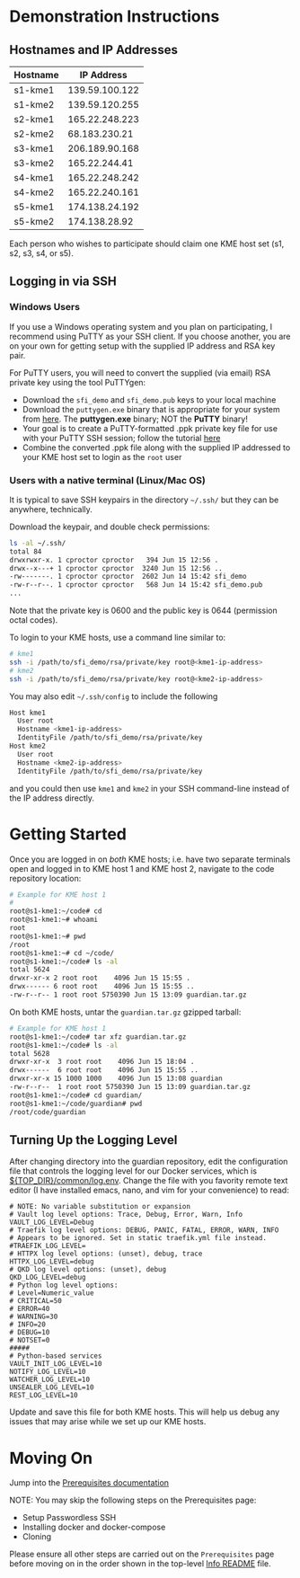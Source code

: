 # Demonstration Instructions

## Hostnames and IP Addresses

| Hostname | IP Address |
| --- | --- |
| s1-kme1 | 139.59.100.122 |
| s1-kme2 | 139.59.120.255 |
| s2-kme1 | 165.22.248.223 |
| s2-kme2 | 68.183.230.21 |
| s3-kme1 | 206.189.90.168 |
| s3-kme2 | 165.22.244.41 |
| s4-kme1 | 165.22.248.242 |
| s4-kme2 | 165.22.240.161 |
| s5-kme1 | 174.138.24.192 |
| s5-kme2 | 174.138.28.92 |

Each person who wishes to participate should claim one KME host set (s1, s2, s3, s4, or s5).

## Logging in via SSH

### Windows Users

If you use a Windows operating system and you plan on participating, I recommend using PuTTY as your SSH client. If you choose another, you are on your own for getting setup with the supplied IP address and RSA key pair.

For PuTTY users, you will need to convert the supplied (via email) RSA private key using the tool PuTTYgen:
* Download the `sfi_demo` and `sfi_demo.pub` keys to your local machine
* Download the `puttygen.exe` binary that is appropriate for your system from [here](https://www.chiark.greenend.org.uk/~sgtatham/putty/latest.html). The **puttygen.exe** binary; NOT the **PuTTY** binary!
* Your goal is to create a PuTTY-formatted .ppk private key file for use with your PuTTY SSH session; follow the tutorial [here](https://devops.ionos.com/tutorials/use-ssh-keys-with-putty-on-windows/#use-existing-public-and-private-keys)
* Combine the converted .ppk file along with the supplied IP addressed to your KME host set to login as the `root` user

### Users with a native terminal (Linux/Mac OS)

It is typical to save SSH keypairs in the directory `~/.ssh/` but they can be anywhere, technically.

Download the keypair, and double check permissions:
```bash
ls -al ~/.ssh/
total 84
drwxrwxr-x. 1 cproctor cproctor   394 Jun 15 12:56 .
drwx--x---+ 1 cproctor cproctor  3240 Jun 15 12:56 ..
-rw-------. 1 cproctor cproctor  2602 Jun 14 15:42 sfi_demo
-rw-r--r--. 1 cproctor cproctor   568 Jun 14 15:42 sfi_demo.pub
...
```

Note that the private key is 0600 and the public key is 0644 (permission octal codes).

To login to your KME hosts, use a command line similar to:
```bash
# kme1
ssh -i /path/to/sfi_demo/rsa/private/key root@<kme1-ip-address>
# kme2
ssh -i /path/to/sfi_demo/rsa/private/key root@<kme2-ip-address>
```

You may also edit `~/.ssh/config` to include the following
```bash
Host kme1
  User root
  Hostname <kme1-ip-address>
  IdentityFile /path/to/sfi_demo/rsa/private/key
Host kme2
  User root
  Hostname <kme2-ip-address>
  IdentityFile /path/to/sfi_demo/rsa/private/key
```

and you could then use `kme1` and `kme2` in your SSH command-line instead of the IP address directly.

# Getting Started

Once you are logged in on *both* KME hosts; i.e. have two separate terminals open and logged in to KME host 1 and KME host 2, navigate to the code repository location:
```bash
# Example for KME host 1
#
root@s1-kme1:~/code# cd
root@s1-kme1:~# whoami
root
root@s1-kme1:~# pwd
/root
root@s1-kme1:~# cd ~/code/
root@s1-kme1:~/code# ls -al
total 5624
drwxr-xr-x 2 root root    4096 Jun 15 15:55 .
drwx------ 6 root root    4096 Jun 15 15:55 ..
-rw-r--r-- 1 root root 5750390 Jun 15 13:09 guardian.tar.gz
```

On both KME hosts, untar the `guardian.tar.gz` gzipped tarball:
```bash
# Example for KME host 1
root@s1-kme1:~/code# tar xfz guardian.tar.gz
root@s1-kme1:~/code# ls -al
total 5628
drwxr-xr-x  3 root root    4096 Jun 15 18:04 .
drwx------  6 root root    4096 Jun 15 15:55 ..
drwxr-xr-x 15 1000 1000    4096 Jun 15 13:08 guardian
-rw-r--r--  1 root root 5750390 Jun 15 13:09 guardian.tar.gz
root@s1-kme1:~/code# cd guardian/
root@s1-kme1:~/code/guardian# pwd
/root/code/guardian
```

## Turning Up the Logging Level

After changing directory into the guardian repository, edit the configuration file that controls the logging level for our Docker services, which is [${TOP_DIR}/common/log.env](../common/log.env). Change the file with you favority remote text editor (I have installed emacs, nano, and vim for your convenience) to read:
```
# NOTE: No variable substitution or expansion
# Vault log level options: Trace, Debug, Error, Warn, Info
VAULT_LOG_LEVEL=Debug
# Traefik log level options: DEBUG, PANIC, FATAL, ERROR, WARN, INFO
# Appears to be ignored. Set in static traefik.yml file instead.
#TRAEFIK_LOG_LEVEL=
# HTTPX log level options: (unset), debug, trace
HTTPX_LOG_LEVEL=debug
# QKD log level options: (unset), debug
QKD_LOG_LEVEL=debug
# Python log level options:
# Level=Numeric_value
# CRITICAL=50
# ERROR=40
# WARNING=30
# INFO=20
# DEBUG=10
# NOTSET=0
#####
# Python-based services
VAULT_INIT_LOG_LEVEL=10
NOTIFY_LOG_LEVEL=10
WATCHER_LOG_LEVEL=10
UNSEALER_LOG_LEVEL=10
REST_LOG_LEVEL=10
```

Update and save this file for both KME hosts. This will help us debug any issues that may arise while we set up our KME hosts.

# Moving On

Jump into the [Prerequisites documentation](Prerequisites.md)

NOTE: You may skip the following steps on the Prerequisites page:
* Setup Passwordless SSH
* Installing docker and docker-compose
* Cloning

Please ensure all other steps are carried out on the `Prerequisites` page before moving on in the order shown in the top-level [Info README](README.md) file.
